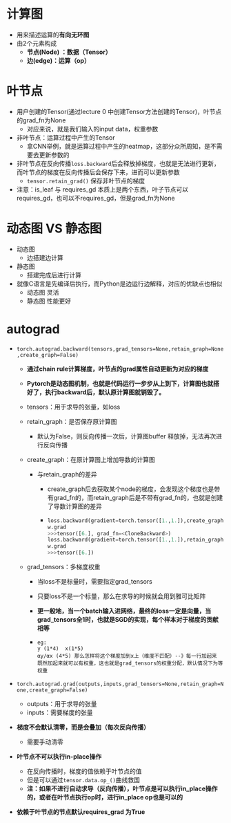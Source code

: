 # 计算图

- 用来描述运算的**有向无环图**
- 由2个元素构成
  - **节点(Node) ：数据（Tensor）**
  - **边(edge)：运算（op）**

# 叶节点

- 用户创建的Tensor(通过lecture 0 中创建Tensor方法创建的Tensor)，叶节点的grad_fn为None
  - 对应来说，就是我们输入的input data，权重参数
- 非叶节点：运算过程中产生的Tensor
  - 拿CNN举例，就是运算过程中产生的heatmap，这部分众所周知，是不需要去更新参数的
- 非叶节点在反向传播`loss.backward`后会释放掉梯度，也就是无法进行更新，而叶节点的梯度在反向传播后会保存下来，进而可以更新参数
  - `tensor.retain_grad()`  保存非叶节点的梯度
- 注意：is_leaf 与 requires_gd 本质上是两个东西，叶子节点可以requires_gd，也可以不requires_gd，但是grad_fn为None



# 动态图 VS 静态图

- 动态图
  - 边搭建边计算
- 静态图
  - 搭建完成后进行计算
- 就像C语言是先编译后执行，而Python是边运行边解释，对应的优缺点也相似
  - 动态图 灵活
  - 静态图 性能更好



# autograd

- `torch.autograd.backward(tensors,grad_tensors=None,retain_graph=None,create_graph=False)`

  - **通过chain rule计算梯度，叶节点的grad属性自动更新为对应的梯度**

  - **Pytorch是动态图机制，也就是代码运行一步步从上到下，计算图也就搭好了，执行backward后，默认原计算图就销毁了。**

  - tensors：用于求导的张量，如loss

  - retain_graph：是否保存原计算图

    - 默认为False，则反向传播一次后，计算图buffer 释放掉，无法再次进行反向传播

  - create_graph：在原计算图上增加导数的计算图

    - 与retain_graph的差异

      - create_graph后去获取某个node的梯度，会发现这个梯度也是带有grad_fn的，而retain_graph后是不带有grad_fn的，也就是创建了导数计算图的差异

      - ```python
        loss.backward(gradient=torch.tensor([1.,1.]),create_graph=True)
        w.grad
        >>>tensor([6.], grad_fn=<CloneBackward>)
        loss.backward(gradient=torch.tensor([1.,1.]),retain_graph=True)
        w.grad
        >>>tensor([6.])
        ```

  - grad_tensors：多梯度权重

    - 当loss不是标量时，需要指定grad_tensors

    - 只要loss不是一个标量，那么在求导的时候就会用到雅可比矩阵
    
    - **更一般地，当一个batch输入进网络，最终的loss一定是向量，当grad_tensors全1时，也就是SGD的实现，每个样本对于梯度的贡献相等**
    
    - ```
      eg:
      y (1*4)  x(1*5)
      αy/αx (4*5) 那么怎样将这个梯度加到x上（维度不匹配）--》每一行加起来
      既然加起来就可以有权重，这也就是grad_tensors的权重分配，默认情况下为等权重
      ```
    
    

- `torch.autograd.grad(outputs,inputs,grad_tensors=None,retain_graph=None,create_graph=False)`
  - outputs：用于求导的张量
  - inputs：需要梯度的张量



- **梯度不会默认清零，而是会叠加（每次反向传播）**
  - 需要手动清零
- **叶节点不可以执行in-place操作**
  - 在反向传播时，梯度的值依赖于叶节点的值
  - 但是可以通过`tensor.data.op_()`曲线救国
  - **注：如果不进行自动求导（反向传播），叶节点是可以执行in_place操作的，或者在叶节点执行op时，进行in_place op也是可以的**
- **依赖于叶节点的节点默认requires_grad 为True**